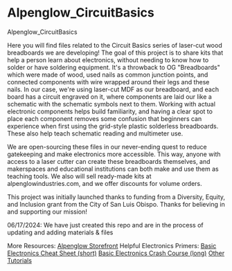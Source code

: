 # Alpenglow_CircuitBasics
Alpenglow_CircuitBasics

Here you will find files related to the Circuit Basics series of laser-cut wood breadboards we are developing!  The goal of this project is to share kits that help a person learn about electronics, without needing to know how to solder or have soldering equipment.  It's a throwback to OG "Breadboards" which were made of wood, used nails as common junction points, and connected components with wire wrapped around their legs and these nails.  In our case, we're using laser-cut MDF as our breadboard, and each board has a circuit engraved on it, where components are laid our like a schematic with the schematic symbols next to them.  Working with actual electronic components helps build familiarity, and having a clear spot to place each component removes some confusion that beginners can experience when first using the grid-style plastic solderless breadboards.  These also help teach schematic reading and multimeter use.

We are open-sourcing these files in our never-ending quest to reduce gatekeeping and make electronics more accessible.  This way, anyone with access to a laser cutter can create these breadboards themselves, and makerspaces and educational institutions can both make and use them as teaching tools.  We also will sell ready-made kits at alpenglowindustries.com, and we offer discounts for volume orders.

This project was initially launched thanks to funding from a Diversity, Equity, and Inclusion grant from the City of San Luis Obispo.  Thanks for believing in and supporting our mission!

06/17/2024: We have just created this repo and are in the process of updating and adding materials & files

More Resources:
[Alpenglow Storefront](https://www.alpenglowindustries.com/store)
Helpful Electronics Primers: 
[Basic Electronics Cheat Sheet (short)](https://cdn.shopify.com/s/files/1/0608/6698/6193/files/Basic_Electronics_Workshop_Cheat_Sheet.pdf?v=1716591500)
[Basic Electronics Crash Course (long)](https://cdn.shopify.com/s/files/1/0608/6698/6193/files/Basic_Electronics_Workshop_Crash_Course.pdf?v=1716591500)
[Other Tutorials](https://www.alpenglowindustries.com/pages/tutorials-home-page)
